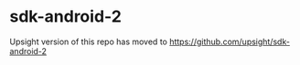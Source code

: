 sdk-android-2
=============

Upsight version of this repo has moved to https://github.com/upsight/sdk-android-2
